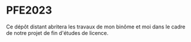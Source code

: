 # PFE2023
Ce dépôt distant abritera les travaux de mon binôme et moi dans le cadre de notre projet de fin d'études de licence.
